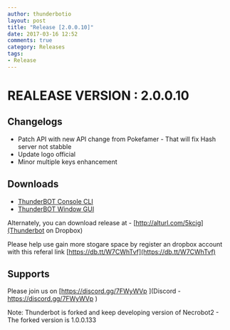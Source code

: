 ```yaml
---
author: thunderbotio
layout: post
title: "Release [2.0.0.10]"
date: 2017-03-16 12:52
comments: true
category: Releases
tags:
- Release
---
```


# REALEASE VERSION : 2.0.0.10

## Changelogs
- Patch API with new API change from Pokefamer - That will fix Hash server not stabble
- Update logo official
- Minor multiple keys enhancement

## Downloads
- [ThunderBOT Console CLI](/releases/2.0.0.10/ThunderBOT.CLI.zip)
- [ThunderBOT Window GUI](/releases/2.0.0.10/ThunderBOT.Win.zip)

Alternately, you can download release at - [http://alturl.com/5kcig](Thunderbot on Dropbox)

Please help use gain more stogare space by register an dropbox account with this referal link [https://db.tt/W7CWhTvf](https://db.tt/W7CWhTvf)

## Supports

Please join us on [https://discord.gg/7FWyWVp ](Discord - https://discord.gg/7FWyWVp )

Note: Thunderbot is forked and keep developing version of Necrobot2 - The forked version is 1.0.0.133
